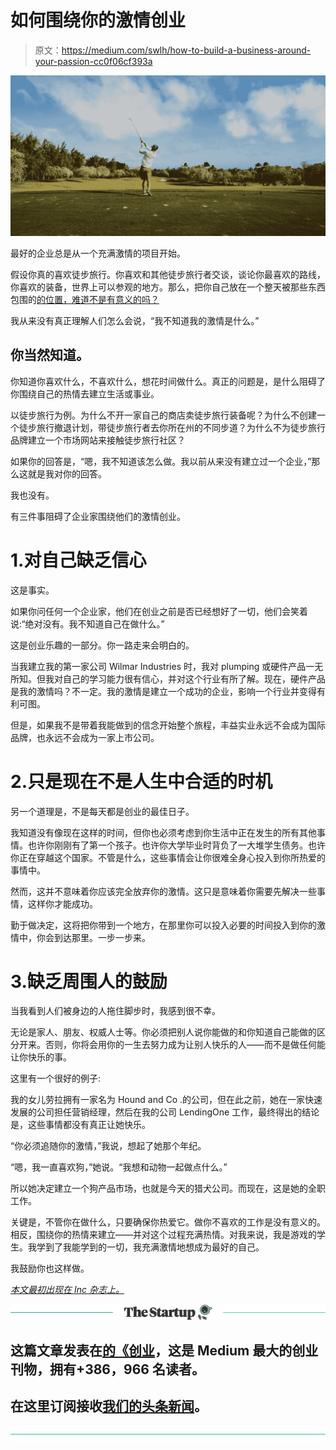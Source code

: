 # 如何围绕你的激情创业

> 原文：<https://medium.com/swlh/how-to-build-a-business-around-your-passion-cc0f06cf393a>

![](img/e90c7fa1d4a60248903e6c0ddfa5f0f2.png)

最好的企业总是从一个充满激情的项目开始。

假设你真的喜欢徒步旅行。你喜欢和其他徒步旅行者交谈，谈论你最喜欢的路线，你喜欢的装备，世界上可以参观的地方。那么，把你自己放在一个整天被那些东西包围的[的位置，难道不是有意义的吗？](https://www.inc.com/bill-green/7-things-every-employee-should-hear-during-their-next-review.html)

我从来没有真正理解人们怎么会说，“我不知道我的激情是什么。”

## 你当然知道。

你知道你喜欢什么，不喜欢什么，想花时间做什么。真正的问题是，是什么阻碍了你围绕自己的热情去建立生活或事业。

以徒步旅行为例。为什么不开一家自己的商店卖徒步旅行装备呢？为什么不创建一个徒步旅行撤退计划，带徒步旅行者去你所在州的不同步道？为什么不为徒步旅行品牌建立一个市场网站来接触徒步旅行社区？

如果你的回答是，“嗯，我不知道该怎么做。我以前从来没有建立过一个企业，”那么这就是我对你的回答。

我也没有。

有三件事阻碍了企业家围绕他们的激情创业。

# 1.对自己缺乏信心

这是事实。

如果你问任何一个企业家，他们在创业之前是否已经想好了一切，他们会笑着说:“绝对没有。我不知道自己在做什么。”

这是创业乐趣的一部分。你一路走来会明白的。

当我建立我的第一家公司 Wilmar Industries 时，我对 plumping 或硬件产品一无所知。但我对自己的学习能力很有信心，并对这个行业有所了解。现在，硬件产品是我的激情吗？不一定。我的激情是建立一个成功的企业，影响一个行业并变得有利可图。

但是，如果我不是带着我能做到的信念开始整个旅程，丰益实业永远不会成为国际品牌，也永远不会成为一家上市公司。

# 2.只是现在不是人生中合适的时机

另一个道理是，不是每天都是创业的最佳日子。

我知道没有像现在这样的时间，但你也必须考虑到你生活中正在发生的所有其他事情。也许你刚刚有了第一个孩子。也许你大学毕业时背负了一大堆学生债务。也许你正在穿越这个国家。不管是什么，这些事情会让你很难全身心投入到你所热爱的事情中。

然而，这并不意味着你应该完全放弃你的激情。这只是意味着你需要先解决一些事情，这样你才能成功。

勤于做决定，这将把你带到一个地方，在那里你可以投入必要的时间投入到你的激情中，你会到达那里。一步一步来。

# 3.缺乏周围人的鼓励

当我看到人们被身边的人拖住脚步时，我感到很不幸。

无论是家人、朋友、权威人士等。你必须把别人说你能做的和你知道自己能做的区分开来。否则，你将会用你的一生去努力成为让别人快乐的人——而不是做任何能让你快乐的事。

这里有一个很好的例子:

我的女儿劳拉拥有一家名为 Hound and Co .的公司，但在此之前，她在一家快速发展的公司担任营销经理，然后在我的公司 LendingOne 工作，最终得出的结论是，这些事情都没有真正让她快乐。

“你必须追随你的激情，”我说，想起了她那个年纪。

“嗯，我一直喜欢狗，”她说。“我想和动物一起做点什么。”

所以她决定建立一个狗产品市场，也就是今天的猎犬公司。而现在，这是她的全职工作。

关键是，不管你在做什么，只要确保你热爱它。做你不喜欢的工作是没有意义的。相反，围绕你的热情来建立——并对这个过程充满热情。对我来说，我是游戏的学生。我学到了我能学到的一切，我充满激情地想成为最好的自己。

我鼓励你也这样做。

[*本文最初出现在 Inc 杂志上。*](https://www.inc.com/bill-green/the-best-businesses-are-built-around-passion-heres-how-you-can-find-yours.html)

[![](img/308a8d84fb9b2fab43d66c117fcc4bb4.png)](https://medium.com/swlh)

## 这篇文章发表在[的《创业](https://medium.com/swlh)，这是 Medium 最大的创业刊物，拥有+386，966 名读者。

## 在这里订阅接收[我们的头条新闻](http://growthsupply.com/the-startup-newsletter/)。

[![](img/b0164736ea17a63403e660de5dedf91a.png)](https://medium.com/swlh)